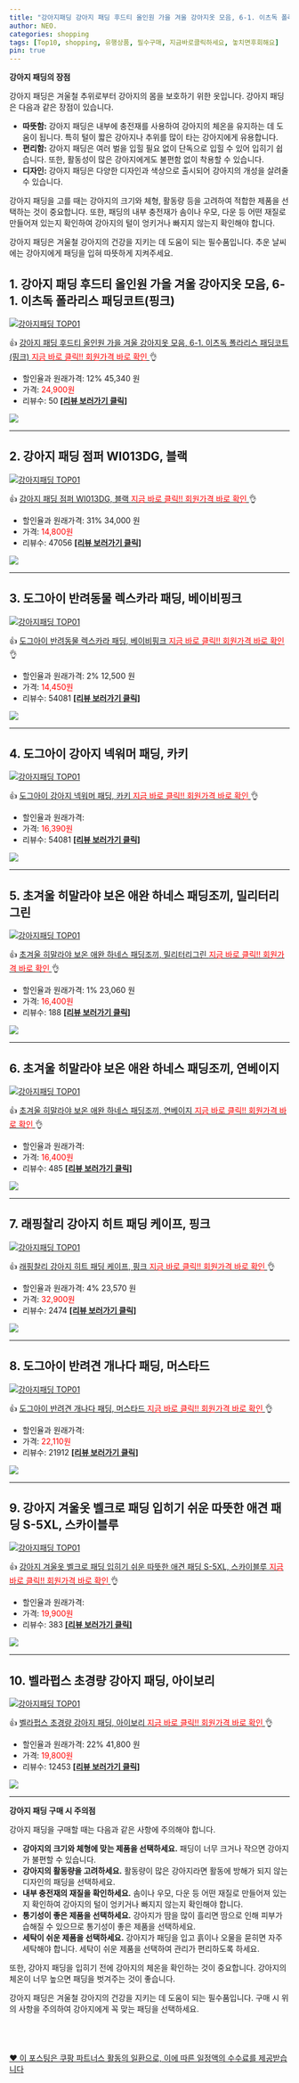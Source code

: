 ```yaml
---
title: "강아지패딩 강아지 패딩 후드티 올인원 가을 겨울 강아지옷 모음, 6-1. 이츠독 폴라리스 패딩코트(핑크) 필수 필요 추천 제품 비교 최저 가격 비교 장점 구매 후기 구매평"
author: NEO.
categories: shopping
tags: [Top10, shopping, 유행상품, 필수구매, 지금바로클릭하세요, 놓치면후회해요]
pin: true
---
```

**강아지 패딩의 장점**

강아지 패딩은 겨울철 추위로부터 강아지의 몸을 보호하기 위한 옷입니다. 강아지 패딩은 다음과 같은 장점이 있습니다.

* **따뜻함:** 강아지 패딩은 내부에 충전재를 사용하여 강아지의 체온을 유지하는 데 도움이 됩니다. 특히 털이 짧은 강아지나 추위를 많이 타는 강아지에게 유용합니다.
* **편리함:** 강아지 패딩은 여러 벌을 입힐 필요 없이 단독으로 입힐 수 있어 입히기 쉽습니다. 또한, 활동성이 많은 강아지에게도 불편함 없이 착용할 수 있습니다.
* **디자인:** 강아지 패딩은 다양한 디자인과 색상으로 출시되어 강아지의 개성을 살려줄 수 있습니다.

강아지 패딩을 고를 때는 강아지의 크기와 체형, 활동량 등을 고려하여 적합한 제품을 선택하는 것이 중요합니다. 또한, 패딩의 내부 충전재가 솜이나 우모, 다운 등 어떤 재질로 만들어져 있는지 확인하여 강아지의 털이 엉키거나 빠지지 않는지 확인해야 합니다.

강아지 패딩은 겨울철 강아지의 건강을 지키는 데 도움이 되는 필수품입니다. 추운 날씨에는 강아지에게 패딩을 입혀 따뜻하게 지켜주세요.

   

## 1. 강아지 패딩 후드티 올인원 가을 겨울 강아지옷 모음, 6-1. 이츠독 폴라리스 패딩코트(핑크)

[![강아지패딩 TOP01](https://thumbnail7.coupangcdn.com/thumbnails/remote/490x490ex/image/vendor_inventory/4a40/253a41f2f829956bcf756ca7bc0ef88689a711fc9b60ca1695abe3375472.png)](https://link.coupang.com/re/AFFSDP?lptag=AF3617701&subid=GithubCoopas&pageKey=7729830430&traceid=V0-153&itemId=20768460238&vendorItemId=87838456370)


👍 [강아지 패딩 후드티 올인원 가을 겨울 강아지옷 모음, 6-1. 이츠독 폴라리스 패딩코트(핑크) <font color=red> 지금 바로 클릭!! 회원가격 바로 확인 </font> ](https://link.coupang.com/re/AFFSDP?lptag=AF3617701&subid=GithubCoopas&pageKey=7729830430&traceid=V0-153&itemId=20768460238&vendorItemId=87838456370) 👌 


- 할인율과 원래가격: 12%  45,340   원
- 가격: <span style='color:red'>24,900원</span>
- 리뷰수: 50  [**[리뷰 보러가기 클릭]**](https://link.coupang.com/re/AFFSDP?lptag=AF3617701&subid=GithubCoopas&pageKey=7729830430&traceid=V0-153&itemId=20768460238&vendorItemId=87838456370)

[![](/discount_price.png)](https://link.coupang.com/re/AFFSDP?lptag=AF3617701&subid=GithubCoopas&pageKey=7729830430&traceid=V0-153&itemId=20768460238&vendorItemId=87838456370)

---


   

## 2. 강아지 패딩 점퍼 WI013DG, 블랙

[![강아지패딩 TOP01](https://thumbnail7.coupangcdn.com/thumbnails/remote/490x490ex/image/rs_quotation_api/wdfwfltx/d512a1f694d045438e7863d94fc92497.jpg)](https://link.coupang.com/re/AFFSDP?lptag=AF3617701&subid=GithubCoopas&pageKey=1162937680&traceid=V0-153&itemId=2139765811&vendorItemId=74371341085)


👍 [강아지 패딩 점퍼 WI013DG, 블랙 <font color=red> 지금 바로 클릭!! 회원가격 바로 확인 </font> ](https://link.coupang.com/re/AFFSDP?lptag=AF3617701&subid=GithubCoopas&pageKey=1162937680&traceid=V0-153&itemId=2139765811&vendorItemId=74371341085) 👌 


- 할인율과 원래가격: 31%  34,000   원
- 가격: <span style='color:red'>14,800원</span>
- 리뷰수: 47056  [**[리뷰 보러가기 클릭]**](https://link.coupang.com/re/AFFSDP?lptag=AF3617701&subid=GithubCoopas&pageKey=1162937680&traceid=V0-153&itemId=2139765811&vendorItemId=74371341085)

[![](/discount_price.png)](https://link.coupang.com/re/AFFSDP?lptag=AF3617701&subid=GithubCoopas&pageKey=1162937680&traceid=V0-153&itemId=2139765811&vendorItemId=74371341085)

---


   

## 3. 도그아이 반려동물 렉스카라 패딩, 베이비핑크

[![강아지패딩 TOP01](https://thumbnail10.coupangcdn.com/thumbnails/remote/490x490ex/image/retail/images/1939279153566637-bdfe827c-0b06-4e95-b4bc-88ff5c091ae2.jpg)](https://link.coupang.com/re/AFFSDP?lptag=AF3617701&subid=GithubCoopas&pageKey=6139359926&traceid=V0-153&itemId=11763840644&vendorItemId=79037643289)


👍 [도그아이 반려동물 렉스카라 패딩, 베이비핑크 <font color=red> 지금 바로 클릭!! 회원가격 바로 확인 </font> ](https://link.coupang.com/re/AFFSDP?lptag=AF3617701&subid=GithubCoopas&pageKey=6139359926&traceid=V0-153&itemId=11763840644&vendorItemId=79037643289) 👌 


- 할인율과 원래가격: 2%  12,500   원
- 가격: <span style='color:red'>14,450원</span>
- 리뷰수: 54081  [**[리뷰 보러가기 클릭]**](https://link.coupang.com/re/AFFSDP?lptag=AF3617701&subid=GithubCoopas&pageKey=6139359926&traceid=V0-153&itemId=11763840644&vendorItemId=79037643289)

[![](/discount_price.png)](https://link.coupang.com/re/AFFSDP?lptag=AF3617701&subid=GithubCoopas&pageKey=6139359926&traceid=V0-153&itemId=11763840644&vendorItemId=79037643289)

---


   

## 4. 도그아이 강아지 넥워머 패딩, 카키

[![강아지패딩 TOP01](https://thumbnail7.coupangcdn.com/thumbnails/remote/490x490ex/image/rs_quotation_api/f88gdcag/0498c58e54404deca398e981b8a57d1c.jpg)](https://link.coupang.com/re/AFFSDP?lptag=AF3617701&subid=GithubCoopas&pageKey=7579501715&traceid=V0-153&itemId=20005179754&vendorItemId=87102214337)


👍 [도그아이 강아지 넥워머 패딩, 카키 <font color=red> 지금 바로 클릭!! 회원가격 바로 확인 </font> ](https://link.coupang.com/re/AFFSDP?lptag=AF3617701&subid=GithubCoopas&pageKey=7579501715&traceid=V0-153&itemId=20005179754&vendorItemId=87102214337) 👌 


- 할인율과 원래가격: 
- 가격: <span style='color:red'>16,390원</span>
- 리뷰수: 54081  [**[리뷰 보러가기 클릭]**](https://link.coupang.com/re/AFFSDP?lptag=AF3617701&subid=GithubCoopas&pageKey=7579501715&traceid=V0-153&itemId=20005179754&vendorItemId=87102214337)

[![](/discount_price.png)](https://link.coupang.com/re/AFFSDP?lptag=AF3617701&subid=GithubCoopas&pageKey=7579501715&traceid=V0-153&itemId=20005179754&vendorItemId=87102214337)

---


   

## 5. 초겨울 히말라야 보온 애완 하네스 패딩조끼, 밀리터리그린

[![강아지패딩 TOP01](https://thumbnail7.coupangcdn.com/thumbnails/remote/490x490ex/image/vendor_inventory/c388/ec7c1c3a8210f2d59fb2c0da8efc03d3bd7366a658c06bbb8fa5417d86a4.jpg)](https://link.coupang.com/re/AFFSDP?lptag=AF3617701&subid=GithubCoopas&pageKey=6936444040&traceid=V0-153&itemId=16805059461&vendorItemId=83985470966)


👍 [초겨울 히말라야 보온 애완 하네스 패딩조끼, 밀리터리그린 <font color=red> 지금 바로 클릭!! 회원가격 바로 확인 </font> ](https://link.coupang.com/re/AFFSDP?lptag=AF3617701&subid=GithubCoopas&pageKey=6936444040&traceid=V0-153&itemId=16805059461&vendorItemId=83985470966) 👌 


- 할인율과 원래가격: 1%  23,060   원
- 가격: <span style='color:red'>16,400원</span>
- 리뷰수: 188  [**[리뷰 보러가기 클릭]**](https://link.coupang.com/re/AFFSDP?lptag=AF3617701&subid=GithubCoopas&pageKey=6936444040&traceid=V0-153&itemId=16805059461&vendorItemId=83985470966)

[![](/discount_price.png)](https://link.coupang.com/re/AFFSDP?lptag=AF3617701&subid=GithubCoopas&pageKey=6936444040&traceid=V0-153&itemId=16805059461&vendorItemId=83985470966)

---


   

## 6. 초겨울 히말라야 보온 애완 하네스 패딩조끼, 연베이지

[![강아지패딩 TOP01](https://thumbnail8.coupangcdn.com/thumbnails/remote/490x490ex/image/vendor_inventory/315e/3388208a0a2e670edfafa33e4ca6860949c78efbf8fd6cb1f2d9630ed0f3.jpg)](https://link.coupang.com/re/AFFSDP?lptag=AF3617701&subid=GithubCoopas&pageKey=6936444040&traceid=V0-153&itemId=16805059441&vendorItemId=83985470892)


👍 [초겨울 히말라야 보온 애완 하네스 패딩조끼, 연베이지 <font color=red> 지금 바로 클릭!! 회원가격 바로 확인 </font> ](https://link.coupang.com/re/AFFSDP?lptag=AF3617701&subid=GithubCoopas&pageKey=6936444040&traceid=V0-153&itemId=16805059441&vendorItemId=83985470892) 👌 


- 할인율과 원래가격: 
- 가격: <span style='color:red'>16,400원</span>
- 리뷰수: 485  [**[리뷰 보러가기 클릭]**](https://link.coupang.com/re/AFFSDP?lptag=AF3617701&subid=GithubCoopas&pageKey=6936444040&traceid=V0-153&itemId=16805059441&vendorItemId=83985470892)

[![](/discount_price.png)](https://link.coupang.com/re/AFFSDP?lptag=AF3617701&subid=GithubCoopas&pageKey=6936444040&traceid=V0-153&itemId=16805059441&vendorItemId=83985470892)

---


   

## 7. 래핑찰리 강아지 히트 패딩 케이프, 핑크

[![강아지패딩 TOP01](https://thumbnail8.coupangcdn.com/thumbnails/remote/490x490ex/image/rs_quotation_api/g6zepg3n/52ed4aead39849329b3fa48a31b3e151.jpg)](https://link.coupang.com/re/AFFSDP?lptag=AF3617701&subid=GithubCoopas&pageKey=7597820572&traceid=V0-153&itemId=20091362738&vendorItemId=87186724208)


👍 [래핑찰리 강아지 히트 패딩 케이프, 핑크 <font color=red> 지금 바로 클릭!! 회원가격 바로 확인 </font> ](https://link.coupang.com/re/AFFSDP?lptag=AF3617701&subid=GithubCoopas&pageKey=7597820572&traceid=V0-153&itemId=20091362738&vendorItemId=87186724208) 👌 


- 할인율과 원래가격: 4%  23,570   원
- 가격: <span style='color:red'>32,900원</span>
- 리뷰수: 2474  [**[리뷰 보러가기 클릭]**](https://link.coupang.com/re/AFFSDP?lptag=AF3617701&subid=GithubCoopas&pageKey=7597820572&traceid=V0-153&itemId=20091362738&vendorItemId=87186724208)

[![](/discount_price.png)](https://link.coupang.com/re/AFFSDP?lptag=AF3617701&subid=GithubCoopas&pageKey=7597820572&traceid=V0-153&itemId=20091362738&vendorItemId=87186724208)

---


   

## 8. 도그아이 반려견 개나다 패딩, 머스타드

[![강아지패딩 TOP01](https://thumbnail9.coupangcdn.com/thumbnails/remote/490x490ex/image/retail/images/2973236474323274-1784fc1d-6486-4e77-b95b-d36ada254b0a.jpg)](https://link.coupang.com/re/AFFSDP?lptag=AF3617701&subid=GithubCoopas&pageKey=6989042682&traceid=V0-153&itemId=17099630579&vendorItemId=5513496057)


👍 [도그아이 반려견 개나다 패딩, 머스타드 <font color=red> 지금 바로 클릭!! 회원가격 바로 확인 </font> ](https://link.coupang.com/re/AFFSDP?lptag=AF3617701&subid=GithubCoopas&pageKey=6989042682&traceid=V0-153&itemId=17099630579&vendorItemId=5513496057) 👌 


- 할인율과 원래가격: 
- 가격: <span style='color:red'>22,110원</span>
- 리뷰수: 21912  [**[리뷰 보러가기 클릭]**](https://link.coupang.com/re/AFFSDP?lptag=AF3617701&subid=GithubCoopas&pageKey=6989042682&traceid=V0-153&itemId=17099630579&vendorItemId=5513496057)

[![](/discount_price.png)](https://link.coupang.com/re/AFFSDP?lptag=AF3617701&subid=GithubCoopas&pageKey=6989042682&traceid=V0-153&itemId=17099630579&vendorItemId=5513496057)

---


   

## 9. 강아지 겨울옷 벨크로 패딩 입히기 쉬운 따뜻한 애견 패딩 S-5XL, 스카이블루

[![강아지패딩 TOP01](https://thumbnail7.coupangcdn.com/thumbnails/remote/490x490ex/image/vendor_inventory/6844/b4b68b46e856d2a1a502f29ba051bf8acf797fce50e773395eaa455fd734.jpg)](https://link.coupang.com/re/AFFSDP?lptag=AF3617701&subid=GithubCoopas&pageKey=7643117984&traceid=V0-153&itemId=20315181472&vendorItemId=79749407595)


👍 [강아지 겨울옷 벨크로 패딩 입히기 쉬운 따뜻한 애견 패딩 S-5XL, 스카이블루 <font color=red> 지금 바로 클릭!! 회원가격 바로 확인 </font> ](https://link.coupang.com/re/AFFSDP?lptag=AF3617701&subid=GithubCoopas&pageKey=7643117984&traceid=V0-153&itemId=20315181472&vendorItemId=79749407595) 👌 


- 할인율과 원래가격: 
- 가격: <span style='color:red'>19,900원</span>
- 리뷰수: 383  [**[리뷰 보러가기 클릭]**](https://link.coupang.com/re/AFFSDP?lptag=AF3617701&subid=GithubCoopas&pageKey=7643117984&traceid=V0-153&itemId=20315181472&vendorItemId=79749407595)

[![](/discount_price.png)](https://link.coupang.com/re/AFFSDP?lptag=AF3617701&subid=GithubCoopas&pageKey=7643117984&traceid=V0-153&itemId=20315181472&vendorItemId=79749407595)

---


   

## 10. 벨라펍스 초경량 강아지 패딩, 아이보리

[![강아지패딩 TOP01](https://thumbnail7.coupangcdn.com/thumbnails/remote/490x490ex/image/retail/images/3831045544652628-9c496422-c725-4bc1-8091-24ae04ddc14b.jpg)](https://link.coupang.com/re/AFFSDP?lptag=AF3617701&subid=GithubCoopas&pageKey=322550981&traceid=V0-153&itemId=1033206776&vendorItemId=5483172777)


👍 [벨라펍스 초경량 강아지 패딩, 아이보리 <font color=red> 지금 바로 클릭!! 회원가격 바로 확인 </font> ](https://link.coupang.com/re/AFFSDP?lptag=AF3617701&subid=GithubCoopas&pageKey=322550981&traceid=V0-153&itemId=1033206776&vendorItemId=5483172777) 👌 


- 할인율과 원래가격: 22%  41,800   원
- 가격: <span style='color:red'>19,800원</span>
- 리뷰수: 12453  [**[리뷰 보러가기 클릭]**](https://link.coupang.com/re/AFFSDP?lptag=AF3617701&subid=GithubCoopas&pageKey=322550981&traceid=V0-153&itemId=1033206776&vendorItemId=5483172777)

[![](/discount_price.png)](https://link.coupang.com/re/AFFSDP?lptag=AF3617701&subid=GithubCoopas&pageKey=322550981&traceid=V0-153&itemId=1033206776&vendorItemId=5483172777)

---
**강아지 패딩 구매 시 주의점**

강아지 패딩을 구매할 때는 다음과 같은 사항에 주의해야 합니다.

* **강아지의 크기와 체형에 맞는 제품을 선택하세요.** 패딩이 너무 크거나 작으면 강아지가 불편할 수 있습니다.
* **강아지의 활동량을 고려하세요.** 활동량이 많은 강아지라면 활동에 방해가 되지 않는 디자인의 패딩을 선택하세요.
* **내부 충전재의 재질을 확인하세요.** 솜이나 우모, 다운 등 어떤 재질로 만들어져 있는지 확인하여 강아지의 털이 엉키거나 빠지지 않는지 확인해야 합니다.
* **통기성이 좋은 제품을 선택하세요.** 강아지가 땀을 많이 흘리면 땀으로 인해 피부가 습해질 수 있으므로 통기성이 좋은 제품을 선택하세요.
* **세탁이 쉬운 제품을 선택하세요.** 강아지가 패딩을 입고 흙이나 오물을 묻히면 자주 세탁해야 합니다. 세탁이 쉬운 제품을 선택하여 관리가 편리하도록 하세요.

또한, 강아지 패딩을 입히기 전에 강아지의 체온을 확인하는 것이 중요합니다. 강아지의 체온이 너무 높으면 패딩을 벗겨주는 것이 좋습니다.

강아지 패딩은 겨울철 강아지의 건강을 지키는 데 도움이 되는 필수품입니다. 구매 시 위의 사항을 주의하여 강아지에게 꼭 맞는 패딩을 선택하세요.<br><br><br><br><br> [ ❤  이 포스팅은 쿠팡 파트너스 활동의 일환으로, 이에 따른 일정액의 수수료를 제공받습니다](https://link.coupang.com/a/bcEFyh)